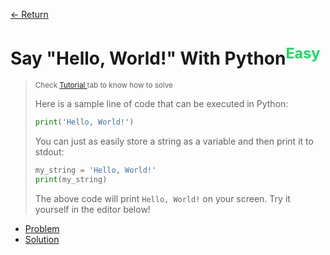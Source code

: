 [&larr; Return](https://hanggrian.github.io/grind-hackerrank/)

# Say "Hello, World!" With Python<sup style="color: rgb(32, 215, 97);">Easy</sup>

> <small>
>   Check
>   <a href="https://www.hackerrank.com/challenges/py-hello-world/tutorial">
>     Tutorial
>   </a>
>   tab to know how to solve
> </small>
>
> Here is a sample line of code that can be executed in Python:
>
> ```python
> print('Hello, World!')
> ```
>
> You can just as easily store a string as a variable and then print it to
  stdout:
>
> ```python
> my_string = 'Hello, World!'
> print(my_string)
> ```
>
> The above code will print `Hello, World!` on your screen. Try it yourself in
  the editor below!

- [Problem](https://www.hackerrank.com/challenges/py-hello-world/)
- [Solution](https://github.com/hanggrian/grind-hackerrank/blob/main/python/src/py_hello_world.py)
